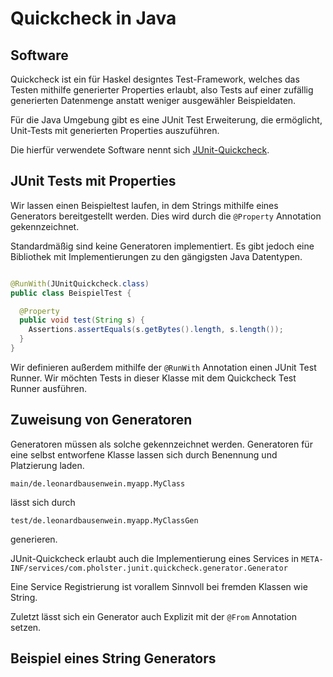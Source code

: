 # Quickcheck in Java

## Software

Quickcheck ist ein für Haskel designtes Test-Framework, welches das Testen mithilfe
generierter Properties erlaubt, also Tests auf einer zufällig generierten Datenmenge
anstatt weniger ausgewähler Beispieldaten.

Für die Java Umgebung gibt es eine JUnit Test Erweiterung, die ermöglicht,
Unit-Tests mit generierten Properties auszuführen.

Die hierfür verwendete Software nennt
sich [JUnit-Quickcheck](https://pholser.github.io/junit-quickcheck/site/1.0/index.html).

## JUnit Tests mit Properties

Wir lassen einen Beispieltest laufen, in dem Strings mithilfe eines Generators
bereitgestellt werden. Dies wird durch die `@Property` Annotation gekennzeichnet.

Standardmäßig sind keine Generatoren implementiert. Es gibt jedoch eine Bibliothek
mit Implementierungen zu den gängigsten Java Datentypen.

```Java

@RunWith(JUnitQuickcheck.class)
public class BeispielTest {

  @Property
  public void test(String s) {
    Assertions.assertEquals(s.getBytes().length, s.length());
  }
}
```

Wir definieren außerdem mithilfe der `@RunWith` Annotation einen JUnit Test Runner.
Wir möchten Tests in dieser Klasse mit dem Quickcheck Test Runner ausführen.

## Zuweisung von Generatoren

Generatoren müssen als solche gekennzeichnet werden.
Generatoren für eine selbst entworfene Klasse lassen sich durch Benennung und Platzierung laden.

`main/de.leonardbausenwein.myapp.MyClass`

lässt sich durch

`test/de.leonardbausenwein.myapp.MyClassGen`

generieren.

JUnit-Quickcheck erlaubt auch die Implementierung eines Services
in `META-INF/services/com.pholster.junit.quickcheck.generator.Generator`

Eine Service Registrierung ist vorallem Sinnvoll bei fremden Klassen wie String.

Zuletzt lässt sich ein Generator auch Explizit mit der `@From` Annotation setzen.

## Beispiel eines String Generators

```Java
```